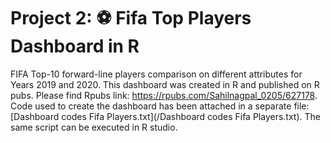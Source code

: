# Project 2: ⚽️ Fifa Top Players Dashboard in R

FIFA Top-10 forward-line players comparison on different attributes for Years 2019 and 2020. This dashboard was created in R and published on R pubs. Please find Rpubs link: https://rpubs.com/Sahilnagpal_0205/627178.
Code used to create the dashboard has been attached in a separate file: [Dashboard codes Fifa Players.txt](/Dashboard codes Fifa Players.txt). The same script can be executed in R studio.
